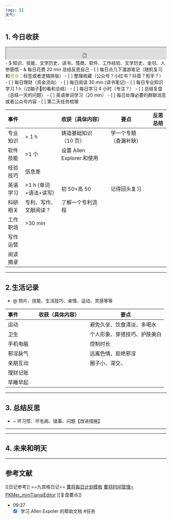 ```yaml
---
tags: []
天气:
---
```


## 1. 今日收获

<div style=" width: 100%;  height:40;overflow: hidden; "><iframe src="https://widget.pkmer.cn/free/miniTianqi?user=a2e5899e-975e-4457-afd4-ec3ff7dcbc90&select-theme=ta&theme=%E6%A0%B7%E5%BC%8F4&input-text=&theme-color=%2350F9FFFF&select-icon=durian" allow="fullscreen" style=" height: 100%; width: 100%;"></iframe></div>
- $ 知识、技能、文学历史、读书、情商、软件、工作经验、文学历史、金句、人参感悟
- & 每日花费 20 min 总结反思自己 
- [ ] 每日点几下漫游笔记（随机复习和<font color="#9bbb59">整理</font>：标签或者逻辑排版）
- [ ] 整理收藏（公众号？小红书？抖音？知乎？）
- [ ] 每日理财（资金流向）
- [ ] 每日阅读 30 min (读书笔记)
- [ ] 每日专业知识学习 1 h（过脑子🧠的看和总结）
- [ ] 每日学习 4 小时（专注？）
- [ ] 总结复盘（总结一天的问题）
- [ ] 英语单词学习（20 min）
- [ ] 每日处理必要的群聊消息或者公众号内容 
- [ ] 第二天任务梳理

| 事件   |                  | 收获（具体内容）              |     | 要点          |     | 反思总结 |
| :--- | ---------------- | :-------------------- | --- | ----------- | --- | ---- |
| 专业知识 | \> 1 h           | 铸造基础知识（10 页）          |     | 学一个专题（查漏补缺） |     |      |
| 软件技能 | \>1 个            | 设置 Allen Explorer 和使用 |     |             |     |      |
| 经验技巧 | 信息差              |                       |     |             |     |      |
| 英语学习 | \>1 h (单词+语法+读写) | 初 50+高 50             |     | 记得回头复习      |     |      |
| 科研相关 | 专利、写作、文献阅读？      | 了解一个专利流程              |     |             |     |      |
| 工作职场 | \>30 min         |                       |     |             |     |      |
| 写作运营 |                  |                       |     |             |     |      |
| 阅读摘录 |                  |                       |     |             |     |      |

---
## 2.生活记录
- @  照片、技能、生活技巧、亲情、运动、灵感等等

| 事件   |     | 收获（具体内容） |     | 要点             |
| :--- | --- | :------- | --- | -------------- |
| 运动   |     |          |     | 避免久坐、饮食清淡、多喝水  |
| 卫生   |     |          |     | 个人形象、穿搭技巧、护肤美白 |
| 手机电脑 |     |          |     | 控制时长           |
| 邪淫戾气 |     |          |     | 远离色情、拒绝邪淫      |
| 亲朋互动 |     |          |     | 圈子小、深交、        |
| 理财记账 |     |          |     |                |
| 早睡早起 |     |          |     |                |

---
## 3. 总结反思
- ~ 坏习惯、坏毛病、错事、问题【改进措施】
---




---
## 4. 未来和明天



---
## 参考文献

[[日记参考]] ==九宫格日记==
[曹将每日计划模板](https://mp.weixin.qq.com/s/8LYri0lvPV5Y8snHqvpJ5g)
[曹将时间管理⭐](https://mp.weixin.qq.com/s/Z8l7B5iOoCGtjP_KvMjMxA)
[PKMer_miniTianqiEditor](https://pkmer.cn/products/widget/miniTianqiEditor/)
[[复盘要点]]






- 09:27 
	- [x] 学习 Allen Expoler 的帮助文档 #任务